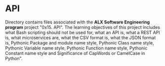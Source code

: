 # API
Directory contains files associated with the **ALX Software Engineering program** project "0x15. API". The learning objectives of this project includes what Bash scripting should not be used for, what an API is, what a REST API is, what microservices are, what the CSV format is, what the JSON format is, Pythonic Package and module name style, Pythonic Class name style, Pythonic Variable name style, Pythonic Function name style, Pythonic Constant name style and Significance of CapWords or CamelCase in Python".